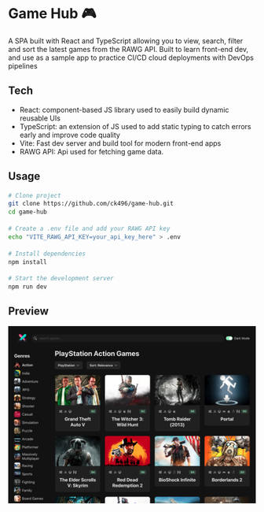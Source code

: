 # Game Hub 🎮

A SPA built with React and TypeScript allowing you to view, search, filter and sort the latest games from the RAWG API. Built to learn front-end dev, and use as a sample app to practice CI/CD cloud deployments with DevOps pipelines

## Tech

- React: component-based JS library used to easily build dynamic reusable UIs
- TypeScript: an extension of JS used to add static typing to catch errors early and improve code quality
- Vite: Fast dev server and build tool for modern front-end apps
- RAWG API: Api used for fetching game data.

## Usage

```bash
# Clone project
git clone https://github.com/ck496/game-hub.git
cd game-hub

# Create a .env file and add your RAWG API key
echo "VITE_RAWG_API_KEY=your_api_key_here" > .env

# Install dependencies
npm install

# Start the development server
npm run dev
```

## Preview

<p align="center">
  <img src="./assets/Screenshot.png" alt="Game Hub Screenshot" width="800"/>
</p>
